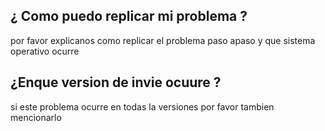 ## ¿ Como puedo replicar mi problema ?
por favor explicanos  como  replicar el problema paso apaso  y que sistema operativo ocurre 
## ¿Enque version de invie ocuure ?
si este problema ocurre  en todas la versiones  por favor tambien mencionarlo 
